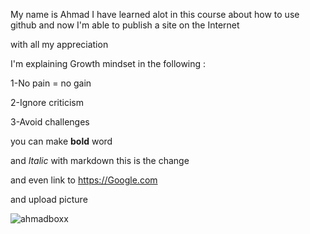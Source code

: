 My name is Ahmad
I have learned alot in this course about how to use github and now I'm able to publish a site on the Internet

with all my appreciation

I'm explaining Growth mindset in the following :

1-No pain = no gain

2-Ignore criticism

3-Avoid challenges
 
you can make **bold** word

and *Italic* with markdown this is the change

and even link to https://Google.com
 
 and upload picture 
 
 ![ahmadboxx](https://amp.businessinsider.com/images/592f4169b74af41b008b5977-750-563.jpg)
 
 

